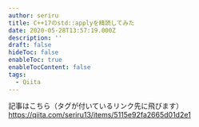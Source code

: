 ```yaml
---
author: seriru
title: C++17のstd::applyを精読してみた
date: 2020-05-28T13:57:19.000Z
description: ''
draft: false
hideToc: false
enableToc: true
enableTocContent: false
tags:
  - Qiita
---
```


記事はこちら（タグが付いているリンク先に飛びます）
https://qiita.com/seriru13/items/5115e92fa2665d01d2e1
